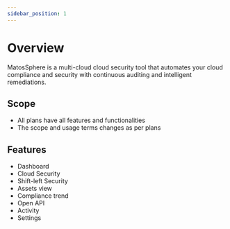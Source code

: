 ```yaml
---
sidebar_position: 1
---
```


# Overview

MatosSphere is a multi-cloud cloud security tool that automates your cloud compliance and security with continuous auditing and intelligent remediations. 

## Scope

- All plans have all features and functionalities
- The scope and usage terms changes as per plans

## Features 

* Dashboard
* Cloud Security
* Shift-left Security
* Assets view
* Compliance trend
* Open API
* Activity
* Settings
